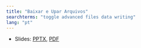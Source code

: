 ```yaml
---
title: "Baixar e Upar Arquivos"
searchterms: "toggle advanced files data writing"
lang: "pt"
---
```

 <ul>
 <li class="ng-binding">Slides:
 <a href="translations/pt-br/advanced/BaixarEUparArquivos.pptx">PPTX</a>,
 <a href="translations/pt-br/advanced/BaixarEUparArquivos.pdf">PDF</a>
 </li>
 
 </ul>
